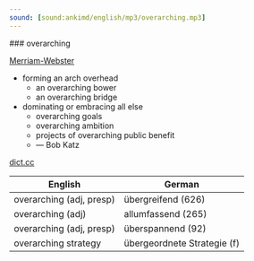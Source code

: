 ```yaml
---
sound: [sound:ankimd/english/mp3/overarching.mp3]
---
```


\### overarching

[Merriam-Webster](https://www.merriam-webster.com/dictionary/overarching)

- forming an arch overhead
    - an overarching bower
    - an overarching bridge
- dominating or embracing all else
    - overarching goals
    - overarching ambition
    - projects of overarching public benefit
    - — Bob Katz

[dict.cc](https://www.dict.cc/overarching)

| English        | German       |
| -------------- | ------------ |
| overarching (adj, presp) | übergreifend (626) |
| overarching (adj) | allumfassend (265) |
| overarching (adj, presp) | überspannend (92) |
| overarching strategy | übergeordnete Strategie (f) |
